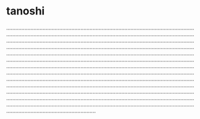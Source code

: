 # tanoshi

.......................................................................................................................................................................................................................................................................................................................................................................................................................................................................................................................................................................................................................................................................................................................................................................................................................................................................................................................................................................................................................................................................................................................................................................................................................................................................................................................................................................................................................................................................................................................................................................................................................................................................................................................................